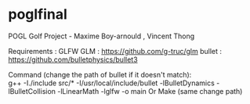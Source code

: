 # poglfinal

POGL Golf Project - Maxime Boy-arnould , Vincent Thong

Requirements : 
    GLFW
    GLM : https://github.com/g-truc/glm
    bullet : https://github.com/bulletphysics/bullet3

Command (change the path of bullet if it doesn't match):  
g++ -I./include src/* -I/usr/local/include/bullet -lBulletDynamics -lBulletCollision -lLinearMath -lglfw -o main
Or
Make (same change path)